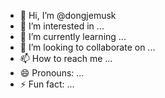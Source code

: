 - 👋 Hi, I’m @dongjemusk
- 👀 I’m interested in ...
- 🌱 I’m currently learning ...
- 💞️ I’m looking to collaborate on ...
- 📫 How to reach me ...
- 😄 Pronouns: ...
- ⚡ Fun fact: ...

<!---
dongjemusk/dongjemusk is a ✨ special ✨ repository because its `README.md` (this file) appears on your GitHub profile.
You can click the Preview link to take a look at your changes.
--->
